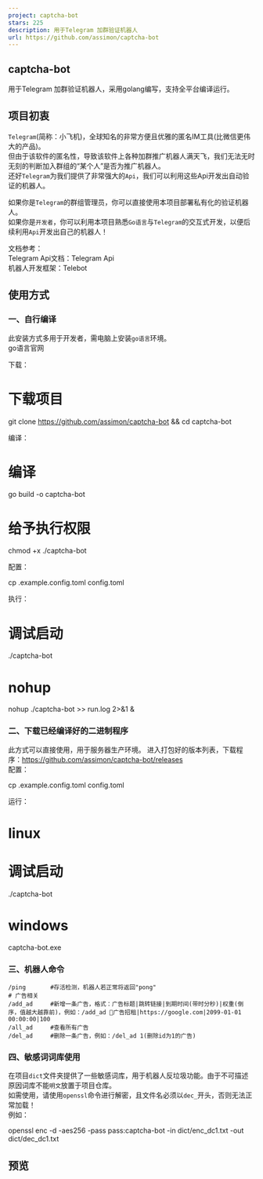 ```yaml
---
project: captcha-bot
stars: 225
description: 用于Telegram 加群验证机器人
url: https://github.com/assimon/captcha-bot
---
```


captcha-bot
-----------

用于Telegram 加群验证机器人，采用golang编写，支持全平台编译运行。

项目初衷
----

`Telegram`(简称：小飞机)，全球知名的非常方便且优雅的匿名IM工具(比微信更伟大的产品)。  
但由于该软件的匿名性，导致该软件上各种加群推广机器人满天飞，我们无法无时无刻的判断加入群组的“某个人”是否为推广机器人。  
还好`Telegram`为我们提供了非常强大的`Api`，我们可以利用这些Api开发出自动验证的机器人。

如果你是`Telegram`的群组管理员，你可以直接使用本项目部署私有化的验证机器人。  
如果你是`开发者`，你可以利用本项目熟悉`Go语言`与`Telegram`的交互式开发，以便后续利用`Api`开发出自己的机器人！

文档参考：  
Telegram Api文档：Telegram Api  
机器人开发框架：Telebot

使用方式
----

### 一、自行编译

此安装方式多用于开发者，需电脑上安装`go语言`环境。  
go语言官网

下载：

# 下载项目
git clone https://github.com/assimon/captcha-bot && cd captcha-bot

编译：

# 编译
go build -o  captcha-bot
# 给予执行权限
chmod +x ./captcha-bot

配置：

cp .example.config.toml config.toml

执行：

# 调试启动
./captcha-bot
# nohup 
nohup ./captcha-bot \>> run.log 2>&1 &

### 二、下载已经编译好的二进制程序

此方式可以直接使用，用于服务器生产环境。 进入打包好的版本列表，下载程序：https://github.com/assimon/captcha-bot/releases  
配置：

cp .example.config.toml config.toml

运行：

# linux
# 调试启动
./captcha-bot

# windows
captcha-bot.exe

### 三、机器人命令

```
/ping       #存活检测，机器人若正常将返回"pong"
# 广告相关
/add_ad     #新增一条广告，格式：广告标题|跳转链接|到期时间(带时分秒)|权重(倒序，值越大越靠前)，例如：/add_ad 📢广告招租|https://google.com|2099-01-01 00:00:00|100
/all_ad     #查看所有广告
/del_ad     #删除一条广告，例如：/del_ad 1(删除id为1的广告)
```

### 四、敏感词词库使用

在项目`dict`文件夹提供了一些敏感词库，用于机器人反垃圾功能。由于不可描述原因词库不能`明文`放置于项目仓库。  
如需使用，请使用`openssl`命令进行解密，且文件名必须以`dec_`开头，否则无法正常加载！  
例如：

openssl enc -d -aes256 -pass pass:captcha-bot -in dict/enc\_dc1.txt -out dict/dec\_dc1.txt

预览
--
